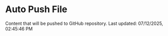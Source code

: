 # Auto Push File

Content that will be pushed to GitHub repository.
Last updated: 07/12/2025, 02:45:46 PM